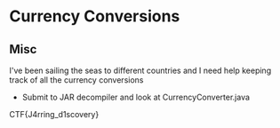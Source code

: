 # Currency Conversions
## Misc

I've been sailing the seas to different countries and I need help keeping track of all the currency conversions

- Submit to JAR decompiler and look at CurrencyConverter.java

CTF{J4rring_d1scovery}

